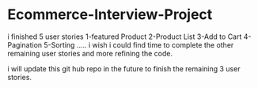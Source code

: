 # Ecommerce-Interview-Project

i finished 5 user stories 1-featured Product 2-Product List 3-Add to Cart 4-Pagination
5-Sorting ..... i wish i could find time to complete the other remaining user stories and more refining the code.

i will update this git hub repo in the future to finish the remaining 3 user stories.

